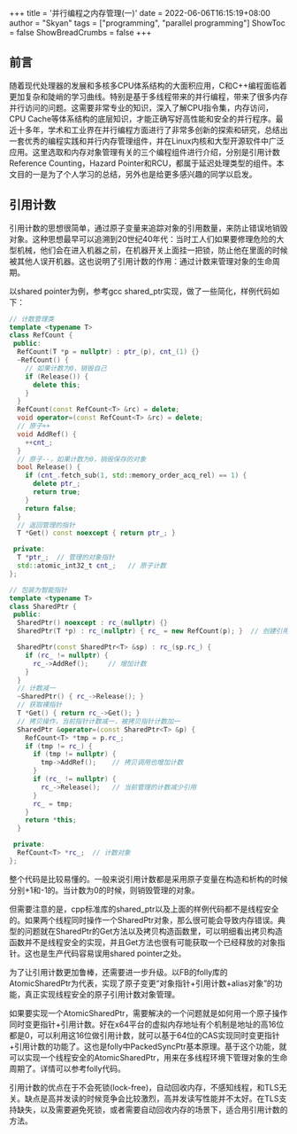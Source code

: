 +++
title = '并行编程之内存管理(一)'
date = 2022-06-06T16:15:19+08:00
author = "Skyan"
tags = ["programming", "parallel programming"]
ShowToc = false
ShowBreadCrumbs = false
+++

## 前言
随着现代处理器的发展和多核多CPU体系结构的大面积应用，C和C++编程面临着更加复杂和陡峭的学习曲线。特别是基于多线程带来的并行编程，带来了很多内存并行访问的问题。这需要非常专业的知识，深入了解CPU指令集，内存访问，CPU Cache等体系结构的底层知识，才能正确写好高性能和安全的并行程序。最近十多年，学术和工业界在并行编程方面进行了非常多创新的探索和研究，总结出一套优秀的编程实践和并行内存管理组件，并在Linux内核和大型开源软件中广泛应用。这里选取和内存对象管理有关的三个编程组件进行介绍，分别是引用计数Reference Counting，Hazard Pointer和RCU，都属于延迟处理类型的组件。本文目的一是为了个人学习的总结，另外也是给更多感兴趣的同学以启发。

## 引用计数
引用计数的思想很简单，通过原子变量来追踪对象的引用数量，来防止错误地销毁对象。这种思想最早可以追溯到20世纪40年代：当时工人们如果要修理危险的大型机械，他们会在进入机器之前，在机器开关上面挂一把锁，防止他在里面的时候被其他人误开机器。这也说明了引用计数的作用：通过计数来管理对象的生命周期。

以shared pointer为例，参考gcc shared_ptr实现，做了一些简化，样例代码如下：
```cpp
// 计数管理类
template <typename T>
class RefCount {
 public:
  RefCount(T *p = nullptr) : ptr_(p), cnt_(1) {}
  ~RefCount() {
    // 如果计数为0，销毁自己
    if (Release()) {
      delete this;
    }
  }
  RefCount(const RefCount<T> &rc) = delete;
  void operator=(const RefCount<T> &rc) = delete;
  // 原子++
  void AddRef() {
    ++cnt_;
  }
  // 原子--，如果计数为0，销毁保存的对象
  bool Release() {
    if (cnt_.fetch_sub(1, std::memory_order_acq_rel) == 1) {
      delete ptr_;
      return true;
    }
    return false;
  }
  // 返回管理的指针
  T *Get() const noexcept { return ptr_; }

 private:
  T *ptr_;  // 管理的对象指针
  std::atomic_int32_t cnt_;   // 原子计数
};

// 包装为智能指针
template <typename T>
class SharedPtr {
 public:
  SharedPtr() noexcept : rc_(nullptr) {}
  SharedPtr(T *p) : rc_(nullptr) { rc_ = new RefCount(p); }  // 创建引用计数对象

  SharedPtr(const SharedPtr<T> &sp) : rc_(sp.rc_) {
    if (rc_ != nullptr) {
      rc_->AddRef();     // 增加计数
    }
  }
  // 计数减一
  ~SharedPtr() { rc_->Release(); }
  // 获取裸指针
  T *Get() { return rc_->Get(); }
  // 拷贝操作，当前指针计数减一，被拷贝指针计数加一
  SharedPtr &operator=(const SharedPtr<T> &p) {
    RefCount<T> *tmp = p.rc_;
    if (tmp != rc_) {
      if (tmp != nullptr) {
        tmp->AddRef();    // 拷贝调用也增加计数
      }
      if (rc_ != nullptr) {
        rc_->Release();   // 当前管理的计数减少引用
      }
      rc_ = tmp;
    }
    return *this;
  }

 private:
  RefCount<T> *rc_;  // 计数对象
};
```

整个代码是比较易懂的。一般来说引用计数都是采用原子变量在构造和析构的时候分别+1和-1的。当计数为0的时候，则销毁管理的对象。

但需要注意的是，cpp标准库的shared_ptr以及上面的样例代码都不是线程安全的。如果两个线程同时操作一个SharedPtr对象，那么很可能会导致内存错误。典型的问题就在SharedPtr的Get方法以及拷贝构造函数里，可以明细看出拷贝构造函数并不是线程安全的实现，并且Get方法也很有可能获取一个已经释放的对象指针。这也是生产代码容易误用shared pointer之处。

为了让引用计数更加鲁棒，还需要进一步升级。以FB的folly库的AtomicSharedPtr为代表，实现了原子变更“对象指针+引用计数+alias对象”的功能，真正实现线程安全的原子引用计数对象管理。

如果要实现一个AtomicSharedPtr，需要解决的一个问题就是如何用一个原子操作同时变更指针+引用计数。好在x64平台的虚拟内存地址有个机制是地址的高16位都是0，可以利用这16位做引用计数，就可以基于64位的CAS实现同时变更指针+引用计数的功能了。这也是folly中PackedSyncPtr基本原理。基于这个功能，就可以实现一个线程安全的AtomicSharedPtr，用来在多线程环境下管理对象的生命周期了。详情可以参考folly代码。

引用计数的优点在于不会死锁(lock-free)，自动回收内存，不感知线程，和TLS无关。缺点是高并发读的时候竞争会比较激烈，高并发读写性能并不太好。在TLS支持缺失，以及需要避免死锁，或者需要自动回收内存的场景下，适合用引用计数的方法。
